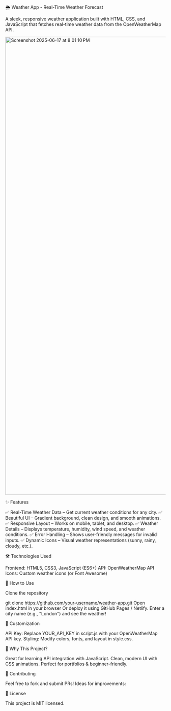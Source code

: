 🌦️ Weather App - Real-Time Weather Forecast


A sleek, responsive weather application built with HTML, CSS, and JavaScript that fetches real-time weather data from the OpenWeatherMap API.

<img width="1441" alt="Screenshot 2025-06-17 at 8 01 10 PM" src="https://github.com/user-attachments/assets/cd7615ef-868d-4032-9ad7-fe41f4d9a825" />



✨ Features

✅ Real-Time Weather Data – Get current weather conditions for any city.
✅ Beautiful UI – Gradient background, clean design, and smooth animations.
✅ Responsive Layout – Works on mobile, tablet, and desktop.
✅ Weather Details – Displays temperature, humidity, wind speed, and weather conditions.
✅ Error Handling – Shows user-friendly messages for invalid inputs.
✅ Dynamic Icons – Visual weather representations (sunny, rainy, cloudy, etc.).

🛠️ Technologies Used

Frontend: HTML5, CSS3, JavaScript (ES6+)
API: OpenWeatherMap API
Icons: Custom weather icons (or Font Awesome)


🚀 How to Use

Clone the repository

git clone https://github.com/your-username/weather-app.git
Open index.html in your browser
Or deploy it using GitHub Pages / Netlify.
Enter a city name (e.g., "London") and see the weather!

🔧 Customization

API Key: Replace YOUR_API_KEY in script.js with your OpenWeatherMap API key.
Styling: Modify colors, fonts, and layout in style.css.



🌟 Why This Project?

Great for learning API integration with JavaScript.
Clean, modern UI with CSS animations.
Perfect for portfolios & beginner-friendly.


🤝 Contributing

Feel free to fork and submit PRs! Ideas for improvements:

📜 License

This project is MIT licensed.


